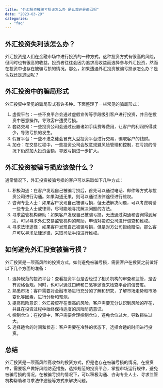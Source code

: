 ```yaml
---
title: "外汇投资被骗亏损该怎么办 是认栽还是追回呢"
date: "2023-03-29"
categories: 
  - "faq"
---
```


## 外汇投资失利该怎么办？

外汇投资是人们在金融市场中进行投资的一种方式。这种投资方式有很高的风险，但同时也有很高的收益。投资者往往会因为追求高收益而选择参与外汇投资，然而在投资中也存在被骗亏损的情况。那么，如果遭遇外汇投资被骗亏损该怎么办？是认栽还是追回呢？

## 外汇投资中的骗局形式

外汇投资中常见的骗局形式有许多种。下面整理了一些常见的骗局形式：

1. 虚假平台：一些不良平台会通过虚假宣传等手段吸引客户进行投资，并且在投资中恶意操作，导致客户遭受亏损。
2. 套路交易：一些投资公司会通过设置诸如手续费等费用，让客户的利润所得减少，导致亏损的发生。
3. 假冒平台：一些不法之徒会冒充大型投资平台进行交易，骗取客户的钱财。
4. 加仓：在交易过程中，一些投资公司会故意规避风险管理和控制，在亏损的情况下仍然加大投资金额，导致亏损进一步扩大。

## 外汇投资被骗亏损应该做什么？

通常情况下，外汇投资被骗亏损的客户可以采取如下几种方式：

1. 积极沟通：在客户发现自己被骗亏损后，首先可以通过电话、邮件等方式与投资公司进行沟通。如果沟通无果，则可以通过法律途径进行维权。
2. 咨询专业人士：如果客户发现自己被骗亏损，但无法解决问题，可以考虑聘请一些专业人士或律师，尽可能地寻找解决问题的方法。
3. 寻求监管机构帮助：如果客户发现自己被骗亏损，无法通过沟通和咨询得到解决，可以寻求外汇交易监管机构的帮助，申请对投资公司进行调查和维权。
4. 寻求法律途径：如果客户发现自己被骗亏损，但是对方公司拒绝赔偿，那么客户可以寻求法律途径，采取司法手段进行维权。

## 如何避免外汇投资被骗亏损？

外汇投资是一项高风险的投资方式，如何避免被骗亏损，需要客户在投资之前做好以下几个方面的准备：

1. 选择规范的投资平台：查看投资平台是否经过了相关机构的审查和监管，是否有资格合规。同时，也可以通过口碑和口感等途径来检查平台的信誉度。
2. 熟悉市场：客户需要对金融市场进行充分的了解和研究，了解市场走势和市场变化等因素，进行分析和预测。
3. 提高风险意识：外汇投资存在很高的风险，客户需要充分认识到风险的存在，并且在投资过程中始终保持适度的风险防范意识。
4. 控制仓位：在投资中，客户需要合理控制仓位，避免仓位过大，导致损失过大。
5. 选择适合的时间和状态：客户需要在冷静的状态下，选择合适的时间进行投资。

## 总结

外汇投资是一项高风险高收益的投资方式，但是也存在被骗亏损的情况。在投资中，需要客户做好风险防范措施，选择规范的投资平台，掌握市场运行规律，避免被骗亏损的情况。在被骗亏损的情况下，可以积极沟通、咨询专业人士、寻求监管机构帮助和寻求法律途径等方式来解决问题。

